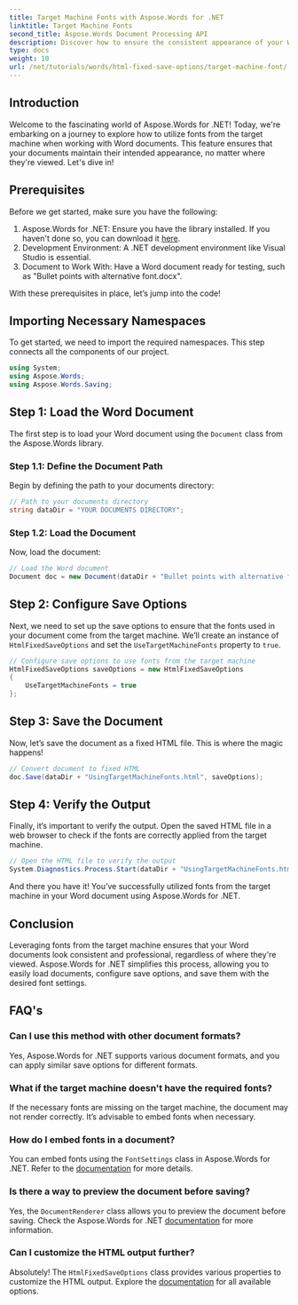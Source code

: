 ```yaml
---
title: Target Machine Fonts with Aspose.Words for .NET
linktitle: Target Machine Fonts
second_title: Aspose.Words Document Processing API
description: Discover how to ensure the consistent appearance of your Word documents across different platforms by leveraging target machine fonts with Aspose.Words for .NET.
type: docs
weight: 10
url: /net/tutorials/words/html-fixed-save-options/target-machine-font/
---
```

## Introduction

Welcome to the fascinating world of Aspose.Words for .NET! Today, we're embarking on a journey to explore how to utilize fonts from the target machine when working with Word documents. This feature ensures that your documents maintain their intended appearance, no matter where they're viewed. Let's dive in!

## Prerequisites

Before we get started, make sure you have the following:

1. Aspose.Words for .NET: Ensure you have the library installed. If you haven't done so, you can download it [here](https://releases.aspose.com/words/net/).
2. Development Environment: A .NET development environment like Visual Studio is essential.
3. Document to Work With: Have a Word document ready for testing, such as "Bullet points with alternative font.docx".

With these prerequisites in place, let’s jump into the code!

## Importing Necessary Namespaces

To get started, we need to import the required namespaces. This step connects all the components of our project.

```csharp
using System;
using Aspose.Words;
using Aspose.Words.Saving;
```

## Step 1: Load the Word Document

The first step is to load your Word document using the `Document` class from the Aspose.Words library.

### Step 1.1: Define the Document Path

Begin by defining the path to your documents directory:

```csharp
// Path to your documents directory
string dataDir = "YOUR DOCUMENTS DIRECTORY";
```

### Step 1.2: Load the Document

Now, load the document:

```csharp
// Load the Word document
Document doc = new Document(dataDir + "Bullet points with alternative font.docx");
```

## Step 2: Configure Save Options

Next, we need to set up the save options to ensure that the fonts used in your document come from the target machine. We’ll create an instance of `HtmlFixedSaveOptions` and set the `UseTargetMachineFonts` property to `true`.

```csharp
// Configure save options to use fonts from the target machine
HtmlFixedSaveOptions saveOptions = new HtmlFixedSaveOptions
{
    UseTargetMachineFonts = true
};
```

## Step 3: Save the Document

Now, let’s save the document as a fixed HTML file. This is where the magic happens!

```csharp
// Convert document to fixed HTML
doc.Save(dataDir + "UsingTargetMachineFonts.html", saveOptions);
```

## Step 4: Verify the Output

Finally, it’s important to verify the output. Open the saved HTML file in a web browser to check if the fonts are correctly applied from the target machine.

```csharp
// Open the HTML file to verify the output
System.Diagnostics.Process.Start(dataDir + "UsingTargetMachineFonts.html");
```

And there you have it! You’ve successfully utilized fonts from the target machine in your Word document using Aspose.Words for .NET.

## Conclusion

Leveraging fonts from the target machine ensures that your Word documents look consistent and professional, regardless of where they're viewed. Aspose.Words for .NET simplifies this process, allowing you to easily load documents, configure save options, and save them with the desired font settings.

## FAQ's

### Can I use this method with other document formats?
Yes, Aspose.Words for .NET supports various document formats, and you can apply similar save options for different formats.

### What if the target machine doesn't have the required fonts?
If the necessary fonts are missing on the target machine, the document may not render correctly. It’s advisable to embed fonts when necessary.

### How do I embed fonts in a document?
You can embed fonts using the `FontSettings` class in Aspose.Words for .NET. Refer to the [documentation](https://reference.aspose.com/words/net/) for more details.

### Is there a way to preview the document before saving?
Yes, the `DocumentRenderer` class allows you to preview the document before saving. Check the Aspose.Words for .NET [documentation](https://reference.aspose.com/words/net/) for more information.

### Can I customize the HTML output further?
Absolutely! The `HtmlFixedSaveOptions` class provides various properties to customize the HTML output. Explore the [documentation](https://reference.aspose.com/words/net/) for all available options.
